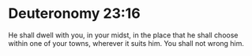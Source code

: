 # Deuteronomy 23:16

He shall dwell with you, in your midst, in the place that he shall choose within one of your towns, wherever it suits him. You shall not wrong him.
